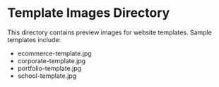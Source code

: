 # Template Images Directory

This directory contains preview images for website templates. Sample templates include:

- ecommerce-template.jpg
- corporate-template.jpg
- portfolio-template.jpg
- school-template.jpg